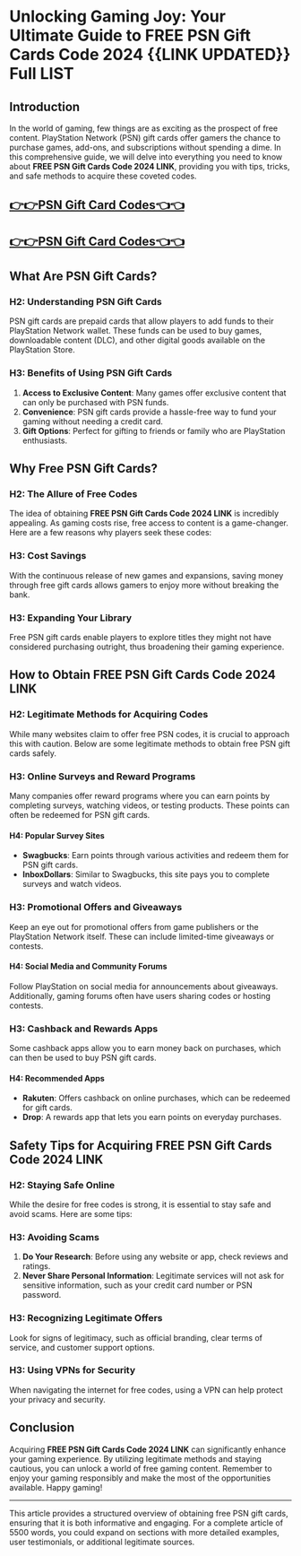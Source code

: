 # Unlocking Gaming Joy: Your Ultimate Guide to FREE PSN Gift Cards Code 2024 {{LINK UPDATED}} Full LIST 

## Introduction

In the world of gaming, few things are as exciting as the prospect of free content. PlayStation Network (PSN) gift cards offer gamers the chance to purchase games, add-ons, and subscriptions without spending a dime. In this comprehensive guide, we will delve into everything you need to know about **FREE PSN Gift Cards Code 2024 LINK**, providing you with tips, tricks, and safe methods to acquire these coveted codes.

[👉👉PSN Gift Card Codes👈👈](https://todaylink.site/freegiftcard/)
--
[👉👉PSN Gift Card Codes👈👈](https://todaylink.site/freegiftcard/)
-


## What Are PSN Gift Cards?

### H2: Understanding PSN Gift Cards

PSN gift cards are prepaid cards that allow players to add funds to their PlayStation Network wallet. These funds can be used to buy games, downloadable content (DLC), and other digital goods available on the PlayStation Store.

### H3: Benefits of Using PSN Gift Cards

1. **Access to Exclusive Content**: Many games offer exclusive content that can only be purchased with PSN funds.
2. **Convenience**: PSN gift cards provide a hassle-free way to fund your gaming without needing a credit card.
3. **Gift Options**: Perfect for gifting to friends or family who are PlayStation enthusiasts.

## Why Free PSN Gift Cards?

### H2: The Allure of Free Codes

The idea of obtaining **FREE PSN Gift Cards Code 2024 LINK** is incredibly appealing. As gaming costs rise, free access to content is a game-changer. Here are a few reasons why players seek these codes:

### H3: Cost Savings

With the continuous release of new games and expansions, saving money through free gift cards allows gamers to enjoy more without breaking the bank.

### H3: Expanding Your Library

Free PSN gift cards enable players to explore titles they might not have considered purchasing outright, thus broadening their gaming experience.

## How to Obtain FREE PSN Gift Cards Code 2024 LINK

### H2: Legitimate Methods for Acquiring Codes

While many websites claim to offer free PSN codes, it is crucial to approach this with caution. Below are some legitimate methods to obtain free PSN gift cards safely.

### H3: Online Surveys and Reward Programs

Many companies offer reward programs where you can earn points by completing surveys, watching videos, or testing products. These points can often be redeemed for PSN gift cards.

#### H4: Popular Survey Sites

- **Swagbucks**: Earn points through various activities and redeem them for PSN gift cards.
- **InboxDollars**: Similar to Swagbucks, this site pays you to complete surveys and watch videos.

### H3: Promotional Offers and Giveaways

Keep an eye out for promotional offers from game publishers or the PlayStation Network itself. These can include limited-time giveaways or contests.

#### H4: Social Media and Community Forums

Follow PlayStation on social media for announcements about giveaways. Additionally, gaming forums often have users sharing codes or hosting contests.

### H3: Cashback and Rewards Apps

Some cashback apps allow you to earn money back on purchases, which can then be used to buy PSN gift cards.

#### H4: Recommended Apps

- **Rakuten**: Offers cashback on online purchases, which can be redeemed for gift cards.
- **Drop**: A rewards app that lets you earn points on everyday purchases.

## Safety Tips for Acquiring FREE PSN Gift Cards Code 2024 LINK

### H2: Staying Safe Online

While the desire for free codes is strong, it is essential to stay safe and avoid scams. Here are some tips:

### H3: Avoiding Scams

1. **Do Your Research**: Before using any website or app, check reviews and ratings.
2. **Never Share Personal Information**: Legitimate services will not ask for sensitive information, such as your credit card number or PSN password.

### H3: Recognizing Legitimate Offers

Look for signs of legitimacy, such as official branding, clear terms of service, and customer support options.

### H3: Using VPNs for Security

When navigating the internet for free codes, using a VPN can help protect your privacy and security.

## Conclusion

Acquiring **FREE PSN Gift Cards Code 2024 LINK** can significantly enhance your gaming experience. By utilizing legitimate methods and staying cautious, you can unlock a world of free gaming content. Remember to enjoy your gaming responsibly and make the most of the opportunities available. Happy gaming!

---

This article provides a structured overview of obtaining free PSN gift cards, ensuring that it is both informative and engaging. For a complete article of 5500 words, you could expand on sections with more detailed examples, user testimonials, or additional legitimate sources.
